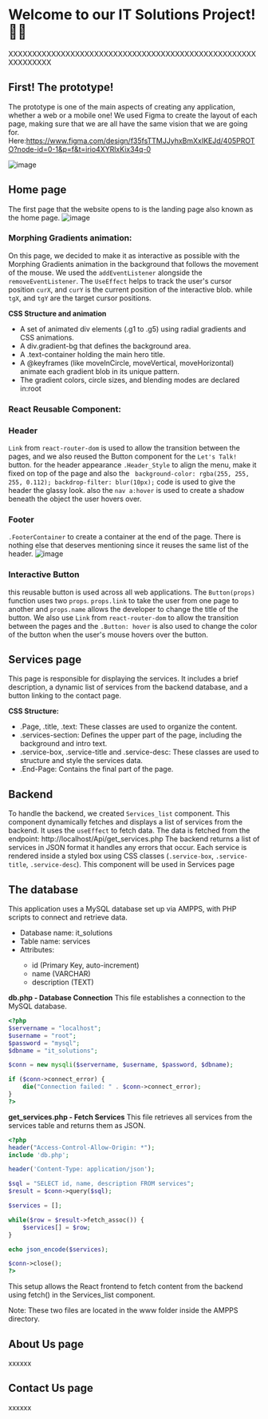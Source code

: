 # Welcome to our IT Solutions Project!🚀✨

XXXXXXXXXXXXXXXXXXXXXXXXXXXXXXXXXXXXXXXXXXXXXXXXXXXXXXXXXXXXX

## First! The prototype!
The prototype is one of the main aspects of creating any application, whether a web or a mobile one! We used Figma to create the layout of each page, making sure that we are all have the same vision that we are going for. Here:https://www.figma.com/design/f35fsTTMJJyhxBmXxIKEJd/405PROTO?node-id=0-1&p=f&t=irio4XYRlxKix34q-0 

![image](https://github.com/user-attachments/assets/83a923bc-373b-49b6-b8e6-2e2aa6f103f5)


## Home page

The first page that the website opens to is the landing page also known as the home page.
![image](https://github.com/user-attachments/assets/b3aeb83d-ba61-4933-9923-078d2d40c6da)

### Morphing Gradients animation:
On this page, we decided to make it as interactive as possible with the Morphing Gradients animation in the background that follows the movement of the mouse. 
We used the `addEventListener` alongside the  `removeEventListener`. The `UseEffect` helps to track the user's cursor position `curX`, and `curY` is the current position of the interactive blob.
while `tgX`, and `tgY` are the target cursor positions.

**CSS Structure and animation**
<ul>
<li>A set of animated div elements (.g1 to .g5) using radial gradients and CSS animations.</li>
<li>A div.gradient-bg that defines the background area.</li>
<li>A .text-container holding the main hero title.</li>
<li>A @keyframes (like moveInCircle, moveVertical, moveHorizontal) animate each gradient blob in its unique pattern.</li>
<li>The gradient colors, circle sizes, and blending modes are declared in:root</li>
</ul>

### React Reusable Component: 
### Header
`Link` from `react-router-dom` is used to allow the transition between the pages, and we also reused the Button component for the `Let's Talk!` button. 
for the header appearance `.Header_Style` to align the menu, make it fixed on top of the page and also the ` background-color: rgba(255, 255, 255, 0.112);
backdrop-filter: blur(10px);` code is used to give the header the glassy look.
also the `nav a:hover` is used to create a shadow beneath the object the user hovers over.
    
### Footer
`.FooterContainer` to create a container at the end of the page. There is nothing else that deserves mentioning since it reuses the same list of the header.
![image](https://github.com/user-attachments/assets/38a13fdb-d30c-431e-b17d-dc0a89a71c9f)


### Interactive Button
this reusable button is used across all web applications. The `Button(props)` function uses two `props`. `props.link` to take the user from one page to another and `props.name` allows the developer to change the title of the button. We also use `Link` from `react-router-dom` to allow the transition between the pages and the `.Button: hover` is also used to change the color of the button when the user's mouse hovers over the button.

## Services page
This page is responsible for displaying the services.
It includes a brief description, a dynamic list of services from the backend database, and a button linking to the contact page.

**CSS Structure:**
<ul>
<li>.Page, .title, .text: These classes are used to organize the content.</li>
<li>.services-section: Defines the upper part of the page, including the background and intro text.</li>
<li>.service-box, .service-title and .service-desc: These classes are used to structure and style the services data.</li>
<li>.End-Page: Contains the final part of the page.</li>
</ul>

## Backend
To handle the backend, we created `Services_list` component.
This component dynamically fetches and displays a list of services from the backend.
It uses the `useEffect` to fetch data.
The data is fetched from the endpoint:
http://localhost/Api/get_services.php
The backend returns a list of services in JSON format
it handles any errors that occur. 
Each service is rendered inside a styled box using CSS classes (`.service-box`, `.service-title`, `.service-desc`).
This component will be used in Services page

## The database
This application uses a MySQL database set up via AMPPS, with PHP scripts to connect and retrieve data.
<ul>
<li>Database name: it_solutions</li>
<li>Table name: services</li>
<li>Attributes:</li>
<ul>
<li>id (Primary Key, auto-increment)</li>
<li>name (VARCHAR)</li>
<li>description (TEXT)</li>
</ul>
</ul>

**db.php - Database Connection**
This file establishes a connection to the MySQL database.
```php
<?php
$servername = "localhost";  
$username = "root";         
$password = "mysql";             
$dbname = "it_solutions";   

$conn = new mysqli($servername, $username, $password, $dbname);

if ($conn->connect_error) {
    die("Connection failed: " . $conn->connect_error);
}
?>
```

**get_services.php - Fetch Services**
This file retrieves all services from the services table and returns them as JSON.
```php
<?php
header("Access-Control-Allow-Origin: *");
include 'db.php';

header('Content-Type: application/json');

$sql = "SELECT id, name, description FROM services";
$result = $conn->query($sql);

$services = [];

while($row = $result->fetch_assoc()) {
    $services[] = $row;
}

echo json_encode($services);

$conn->close();
?>
```
This setup allows the React frontend to fetch content from the backend using fetch() in the Services_list component.

Note: These two files are located in the www folder inside the AMPPS directory.










## About Us page

xxxxxx

## Contact Us page

xxxxxx

